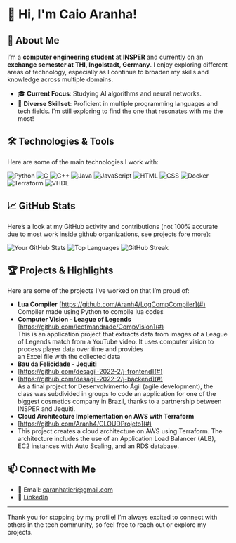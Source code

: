 # 👋 Hi, I'm Caio Aranha!

## 🚀 About Me
I’m a **computer engineering student** at **INSPER** and currently on an **exchange semester at THI, Ingolstadt, Germany**. I enjoy exploring different areas of technology, especially as I continue to broaden my skills and knowledge across multiple domains. 

- 🎓 **Current Focus**: Studying AI algorithms and neural networks.
- 💼 **Diverse Skillset**: Proficient in multiple programming languages and tech fields. I’m still exploring to find the one that resonates with me the most!

## 🛠️ Technologies & Tools
Here are some of the main technologies I work with:

![Python](https://img.shields.io/badge/-Python-3776AB?style=flat&logo=python&logoColor=white)
![C](https://img.shields.io/badge/-C-A8B9CC?style=flat&logo=c&logoColor=black)
![C++](https://img.shields.io/badge/-C++-00599C?style=flat&logo=cplusplus&logoColor=white)
![Java](https://img.shields.io/badge/-Java-007396?style=flat&logo=java&logoColor=white)
![JavaScript](https://img.shields.io/badge/-JavaScript-F7DF1E?style=flat&logo=javascript&logoColor=black)
![HTML](https://img.shields.io/badge/-HTML5-E34F26?style=flat&logo=html5&logoColor=white)
![CSS](https://img.shields.io/badge/-CSS3-1572B6?style=flat&logo=css3&logoColor=white)
![Docker](https://img.shields.io/badge/-Docker-2496ED?style=flat&logo=docker&logoColor=white)
![Terraform](https://img.shields.io/badge/-Terraform-623CE4?style=flat&logo=terraform&logoColor=white)
![VHDL](https://img.shields.io/badge/-VHDL-00599C?style=flat&logoColor=white)

## 📈 GitHub Stats
Here’s a look at my GitHub activity and contributions (not 100% accurate due to most work inside github organizations, see projects fore more):

![Your GitHub Stats](https://github-readme-stats.vercel.app/api?username=aranh4&show_icons=true&theme=default)
![Top Languages](https://github-readme-stats.vercel.app/api/top-langs/?username=aranh4&layout=compact)
![GitHub Streak](https://github-readme-streak-stats.herokuapp.com/?user=aranh4)

## 🏆 Projects & Highlights
Here are some of the projects I’ve worked on that I’m proud of:

- **Lua Compiler** 
  [https://github.com/Aranh4/LogCompCompiler](#)  
  Compiler made using Python to compile lua codes
- **Computer Vision - League of Legends**
 [https://github.com/leofmandrade/CompVision](#)  
  This is an application project that extracts data from images of a League of Legends match from a YouTube video. It uses computer vision to process player data over time and provides   
  an Excel file with the collected data
- **Bau da Felicidade - Jequiti**
- [https://github.com/desagil-2022-2/j-frontend](#)
- [https://github.com/desagil-2022-2/j-backend](#)  
  As a final project for Desenvolvimento Ágil (agile development), the class was subdivided in groups to code an application for one of the biggest cosmetics company in Brazil, thanks to 
  a partnership between INSPER and Jequiti.
- **Cloud Architecture Implementation on AWS with Terraform**
- [https://github.com/Aranh4/CLOUDProjeto](#)
- This project creates a cloud architecture on AWS using Terraform. The architecture includes the use of an Application Load Balancer (ALB), EC2 instances with Auto Scaling, and an RDS database.


## 📫 Connect with Me
- 📧 Email: [caranhatieri@gmail.com](mailto:caranhatieri@gmail.com)
- 💼 [LinkedIn]([https://linkedin.com/in/your-profile](https://www.linkedin.com/in/caio-de-camargo-aranha-tieri-b89389241/))
  
---

Thank you for stopping by my profile! I’m always excited to connect with others in the tech community, so feel free to reach out or explore my projects.
